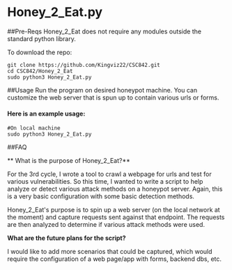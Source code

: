# Honey_2_Eat.py

##Pre-Reqs
Honey_2_Eat does not require any modules outside the standard python library.

To download the repo:
```
git clone https://github.com/Kingviz22/CSC842.git
cd CSC842/Honey_2_Eat
sudo python3 Honey_2_Eat.py 
```

##Usage
Run the program on desired honeypot machine. You can customize the web server that is spun up to contain various urls or forms. 

#### Here is an example usage: 
```
#On local machine
sudo python3 Honey_2_Eat.py
```

##FAQ

** What is the purpose of Honey_2_Eat?**

For the 3rd cycle, I wrote a tool to crawl a webpage for urls and test for various vulnerabilities. So this time, I wanted to write a script to help analyze or detect various attack methods on a honeypot server. Again, this is a very basic configuration with some basic detection methods. 

Honey_2_Eat's purpose is to spin up a web server (on the local network at the moment) and capture requests sent against that endpoint. The requests are then analyzed to determine if various attack methods were used. 

**What are the future plans for the script?**

I would like to add more scenarios that could be captured, which would require the configuration of a web page/app with forms, backend dbs, etc.  

